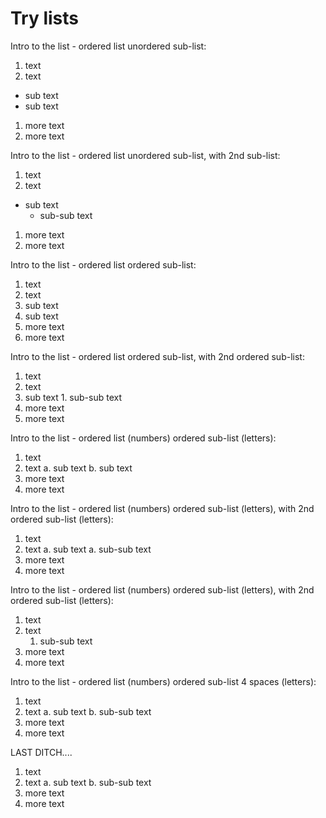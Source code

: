 # Try lists

Intro to the list - ordered list unordered sub-list:

1. text
1. text
  - sub text
  - sub text
1. more text
1. more text

Intro to the list - ordered list unordered sub-list, with 2nd sub-list:

1. text
1. text
  - sub text
    - sub-sub text
1. more text
1. more text

Intro to the list - ordered list ordered sub-list:

1. text
1. text
  1. sub text
  1. sub text
1. more text
1. more text

Intro to the list - ordered list ordered sub-list, with 2nd ordered sub-list:

1. text
1. text
  1. sub text
    1. sub-sub text
1. more text
1. more text

Intro to the list - ordered list (numbers) ordered sub-list (letters):

1. text
1. text
  a. sub text
  b. sub text
1. more text
1. more text

Intro to the list - ordered list (numbers) ordered sub-list (letters), with 2nd ordered sub-list (letters):

1. text
1. text
  a. sub text
    a. sub-sub text
1. more text
1. more text

Intro to the list - ordered list (numbers) ordered sub-list (letters), with 2nd ordered sub-list (letters):

1. text
1. text
    1. sub-sub text
1. more text
1. more text

Intro to the list - ordered list (numbers) ordered sub-list 4 spaces (letters):

1. text
1. text
    a. sub text
    b. sub-sub text
1. more text
1. more text

LAST DITCH....

1. text
1. text
    a. sub text
    b. sub-sub text
1. more text
1. more text
